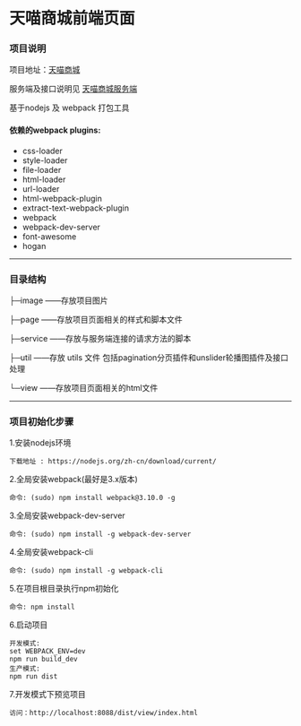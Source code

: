 # 天喵商城前端页面

### 项目说明

项目地址：[天喵商城](http://mall.wiblog.cn)

服务端及接口说明见 [天喵商城服务端](https://github.com/weimin96/mall) 

基于nodejs 及 webpack 打包工具

#### 依赖的webpack plugins:

- css-loader
- style-loader
- file-loader
- html-loader
- url-loader
- html-webpack-plugin
- extract-text-webpack-plugin
- webpack
- webpack-dev-server
- font-awesome
- hogan

---

### 目录结构

├─image	——存放项目图片

├─page 		——存放项目页面相关的样式和脚本文件

├─service	——存放与服务端连接的请求方法的脚本

├─util		——存放 utils 文件 包括pagination分页插件和unslider轮播图插件及接口处理

└─view		——存放项目页面相关的html文件

---

### 项目初始化步骤

1.安装nodejs环境

    下载地址 : https://nodejs.org/zh-cn/download/current/

2.全局安装webpack(最好是3.x版本)

    命令: (sudo) npm install webpack@3.10.0 -g

3.全局安装webpack-dev-server

    命令: (sudo) npm install -g webpack-dev-server

4.全局安装webpack-cli

    命令: (sudo) npm install -g webpack-cli

5.在项目根目录执行npm初始化

    命令: npm install

6.启动项目

    开发模式: 
    set WEBPACK_ENV=dev 
    npm run build_dev
    生产模式: 
    npm run dist

7.开发模式下预览项目

    访问：http://localhost:8088/dist/view/index.html